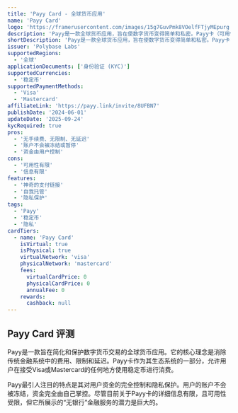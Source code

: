 ```yaml
---
title: 'Payy Card - 全球货币应用'
name: 'Payy Card'
logo: 'https://framerusercontent.com/images/15g7GuvPmk8VOelfFTjyMEpurg.svg'
description: 'Payy是一款全球货币应用，旨在使数字货币变得简单和私密。Payy卡（可用性有限）支持在线或在商店中消费稳定币，并具有无与伦'
shortDescription: 'Payy是一款全球货币应用，旨在使数字货币变得简单和私密。Payy卡（可用性有限）支持在线或在商店中消费稳定币，并具有无与伦'
issuer: 'Polybase Labs'
supportedRegions:
  - '全球'
applicationDocuments: ['身份验证 (KYC)']
supportedCurrencies:
  - '稳定币'
supportedPaymentMethods:
  - 'Visa'
  - 'Mastercard'
affiliateLink: 'https://payy.link/invite/8UFBN7'
publishDate: '2024-06-01'
updateDate: '2025-09-24'
kycRequired: true
pros:
  - '无手续费、无限制、无延迟'
  - '账户不会被冻结或暂停'
  - '资金由用户控制'
cons:
  - '可用性有限'
  - '信息有限'
features:
  - '神奇的支付链接'
  - '自我托管'
  - '隐私保护'
tags:
  - 'Payy'
  - '稳定币'
  - '隐私'
cardTiers:
  - name: 'Payy Card'
    isVirtual: true
    isPhysical: true
    virtualNetwork: 'visa'
    physicalNetwork: 'mastercard'
    fees:
      virtualCardPrice: 0
      physicalCardPrice: 0
      annualFee: 0
    rewards:
      cashback: null
---
```


## Payy Card 评测

Payy是一款旨在简化和保护数字货币交易的全球货币应用。它的核心理念是消除传统金融系统中的费用、限制和延迟。Payy卡作为其生态系统的一部分，允许用户在接受Visa或Mastercard的任何地方使用稳定币进行消费。

Payy最引人注目的特点是其对用户资金的完全控制和隐私保护。用户的账户不会被冻结，资金完全由自己掌控。尽管目前关于Payy卡的详细信息有限，且可用性受限，但它所展示的“无银行”金融服务的潜力是巨大的。

